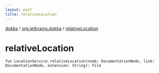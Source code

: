 ```yaml
---
layout: post
title: relativeLocation
---
```

[dokka](../index.md) / [org.jetbrains.dokka](index.md) / [relativeLocation](relativeLocation.md)

# relativeLocation

```
fun LocationService.relativeLocation(node: DocumentationNode, link: DocumentationNode, extension: String): File
```
